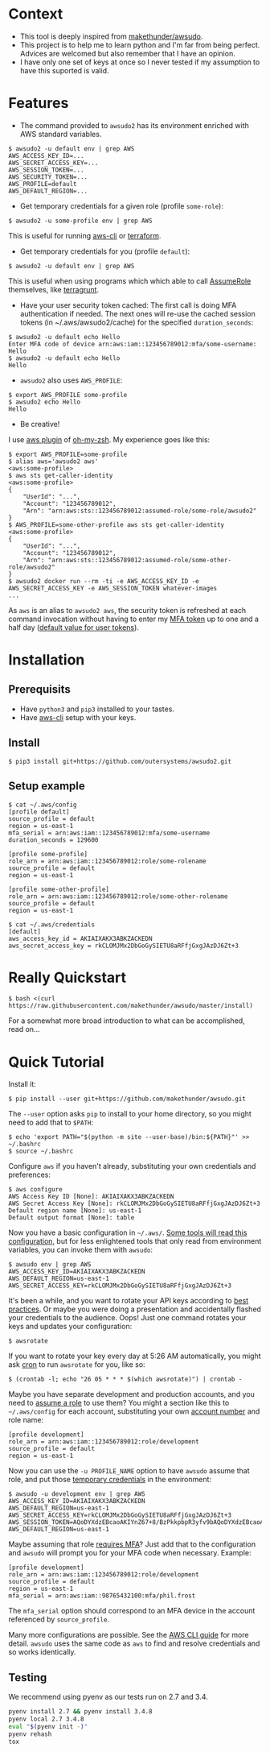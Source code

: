 # Context

* This tool is deeply inspired from [makethunder/awsudo](https://github.com/makethunder/awsudo).
* This project is to help me to learn python and I'm far from being perfect. Advices are welcomed but also remember that I have an opinion.
* I have only one set of keys at once so I never tested if my assumption to have this suported is valid.

# Features

* The command provided to `awsudo2` has its environment enriched with AWS standard variables.

```console
$ awsudo2 -u default env | grep AWS
AWS_ACCESS_KEY_ID=...
AWS_SECRET_ACCESS_KEY=...
AWS_SESSION_TOKEN=...
AWS_SECURITY_TOKEN=...
AWS_PROFILE=default
AWS_DEFAULT_REGION=...
```

* Get temporary credentials for a given role (profile `some-role`):
```console
$ awsudo2 -u some-profile env | grep AWS
```

This is useful for running [aws-cli](https://aws.amazon.com/cli/) or [terraform](https://www.terraform.io/).

* Get temporary credentials for you (profile `default`):
```console
$ awsudo2 -u default env | grep AWS
```

This is useful when using programs which which able to call [AssumeRole](https://docs.aws.amazon.com/STS/latest/APIReference/API_AssumeRole.html) themselves, like [terragrunt](https://github.com/gruntwork-io/terragrunt).


* Have your user security token cached: The first call is doing MFA authentication if needed. The next ones will re-use the cached session tokens (in ~/.aws/awsudo2/cache) for the specified `duration_seconds`:

```console
$ awsudo2 -u default echo Hello
Enter MFA code of device arn:aws:iam::123456789012:mfa/some-username: 
Hello
$ awsudo2 -u default echo Hello
Hello
```

* `awsudo2` also uses `AWS_PROFILE`:

```console
$ export AWS_PROFILE some-profile
$ awsudo2 echo Hello
Hello
```

* Be creative!

I use [aws plugin](https://github.com/ohmyzsh/ohmyzsh/tree/master/plugins/aws) of [oh-my-zsh](https://github.com/ohmyzsh/ohmyzsh). My experience goes like this:

```console
$ export AWS_PROFILE=some-profile
$ alias aws='awsudo2 aws'                                       <aws:some-profile>
$ aws sts get-caller-identity                                   <aws:some-profile>
{
    "UserId": "...",
    "Account": "123456789012",
    "Arn": "arn:aws:sts::123456789012:assumed-role/some-role/awsudo2"
}
$ AWS_PROFILE=some-other-profile aws sts get-caller-identity    <aws:some-profile>
{
    "UserId": "...",
    "Account": "123456789012",
    "Arn": "arn:aws:sts::123456789012:assumed-role/some-other-role/awsudo2"
}
$ awsudo2 docker run --rm -ti -e AWS_ACCESS_KEY_ID -e AWS_SECRET_ACCESS_KEY -e AWS_SESSION_TOKEN whatever-images
...
```

As `aws` is an alias to `awsudo2 aws`, the security token is refreshed at each command invocation without having to enter my [MFA token](https://aws.amazon.com/iam/features/mfa/) up to one and a half day ([default value for user tokens](https://docs.aws.amazon.com/STS/latest/APIReference/API_GetSessionToken.html)).

# Installation

## Prerequisits

* Have `python3` and `pip3` installed to your tastes.
* Have [aws-cli](https://aws.amazon.com/cli/) setup with your keys.

## Install

```console
$ pip3 install git+https://github.com/outersystems/awsudo2.git
```

## Setup example

```console
$ cat ~/.aws/config
[profile default]
source_profile = default
region = us-east-1
mfa_serial = arn:aws:iam::123456789012:mfa/some-username
duration_seconds = 129600

[profile some-profile]
role_arn = arn:aws:iam::123456789012:role/some-rolename
source_profile = default
region = us-east-1

[profile some-other-profile]
role_arn = arn:aws:iam::123456789012:role/some-other-rolename
source_profile = default
region = us-east-1
```

```console
$ cat ~/.aws/credentials
[default]
aws_access_key_id = AKIAIXAKX3ABKZACKEDN
aws_secret_access_key = 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
```










# Really Quickstart

```console
$ bash <(curl https://raw.githubusercontent.com/makethunder/awsudo/master/install)
```

For a somewhat more broad introduction to what can be accomplished, read on...

# Quick Tutorial

Install it:

```console
$ pip install --user git+https://github.com/makethunder/awsudo.git
```

The `--user` option asks `pip` to install to your home directory, so you might
need to add that to `$PATH`:

```console
$ echo 'export PATH="$(python -m site --user-base)/bin:${PATH}"' >> ~/.bashrc
$ source ~/.bashrc
```

Configure `aws` if you haven't already, substituting your own credentials and
preferences:

```console
$ aws configure
AWS Access Key ID [None]: AKIAIXAKX3ABKZACKEDN
AWS Secret Access Key [None]: rkCLOMJMx2DbGoGySIETU8aRFfjGxgJAzDJ6Zt+3
Default region name [None]: us-east-1
Default output format [None]: table
```

Now you have a basic configuration in `~/.aws/`. [Some tools will read this
configuration][credentials], but for less enlightened tools that only read from
environment variables, you can invoke them with `awsudo`:

```console
$ awsudo env | grep AWS
AWS_ACCESS_KEY_ID=AKIAIXAKX3ABKZACKEDN
AWS_DEFAULT_REGION=us-east-1
AWS_SECRET_ACCESS_KEY=rkCLOMJMx2DbGoGySIETU8aRFfjGxgJAzDJ6Zt+3
```

It's been a while, and you want to rotate your API keys according to [best
practices]. Or maybe you were doing a presentation and accidentally flashed your
credentials to the audience. Oops! Just one command rotates your keys and
updates your configuration:

```console
$ awsrotate
```

If you want to rotate your key every day at 5:26 AM automatically, you might
ask [cron](https://en.wikipedia.org/wiki/Cron) to run `awsrotate` for you, like
so:

```console
$ (crontab -l; echo "26 05 * * * $(which awsrotate)") | crontab -
```

Maybe you have separate development and production accounts, and you need to
[assume a role] to use them? You might a section like this to `~/.aws/config`
for each account, substituting your own [account number] and role name:

```
[profile development]
role_arn = arn:aws:iam::123456789012:role/development
source_profile = default
region = us-east-1
```

Now you can use the `-u PROFILE_NAME` option to have `awsudo` assume that role,
and put those [temporary credentials] in the environment:

```console
$ awsudo -u development env | grep AWS
AWS_ACCESS_KEY_ID=AKIAIXAKX3ABKZACKEDN
AWS_DEFAULT_REGION=us-east-1
AWS_SECRET_ACCESS_KEY=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
AWS_SESSION_TOKEN=AQoDYXdzEBcaoAKIYnZ67+8/BzPkkpbpR3yfv9bAQoDYXdzEBcaoAKIYnZ67+8/BzPkkpbpR3yfv9b
AWS_DEFAULT_REGION=us-east-1
```

Maybe assuming that role [requires MFA]? Just add that to the configuration and
`awsudo` will prompt you for your MFA code when necessary. Example:

```
[profile development]
role_arn = arn:aws:iam::123456789012:role/development
source_profile = default
region = us-east-1
mfa_serial = arn:aws:iam::98765432100:mfa/phil.frost
```

The `mfa_serial` option should correspond to an MFA device in the account
referenced by `source_profile`.

Many more configurations are possible. See the [AWS CLI guide] for more detail.
`awsudo` uses the same code as `aws` to find and resolve credentials and so
works identically.

## Testing

We recommend using pyenv as our tests run on 2.7 and 3.4.

```bash
pyenv install 2.7 && pyenv install 3.4.8
pyenv local 2.7 3.4.8
eval "$(pyenv init -)"
pyenv rehash
tox
```

  [credentials]: http://blogs.aws.amazon.com/security/post/Tx3D6U6WSFGOK2H/A-New-and-Standardized-Way-to-Manage-Credentials-in-the-AWS-SDKs
  [best practices]: http://docs.aws.amazon.com/general/latest/gr/aws-access-keys-best-practices.html
  [assume a role]: http://docs.aws.amazon.com/cli/latest/userguide/cli-roles.html
  [temporary credentials]: http://docs.aws.amazon.com/STS/latest/UsingSTS/Welcome.html
  [account number]: http://docs.aws.amazon.com/general/latest/gr/acct-identifiers.html
  [requires MFA]: http://docs.aws.amazon.com/cli/latest/userguide/cli-roles.html#cli-roles-mfa
  [AWS CLI guide]: http://docs.aws.amazon.com/cli/latest/userguide/cli-chap-getting-started.html
